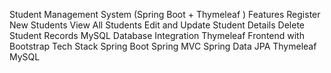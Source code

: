 Student Management System (Spring Boot + Thymeleaf )
Features
Register New Students
View All Students
Edit and Update Student Details
Delete Student Records
MySQL Database Integration
Thymeleaf Frontend with Bootstrap
Tech Stack
Spring Boot
Spring MVC
Spring Data JPA
Thymeleaf
MySQL

